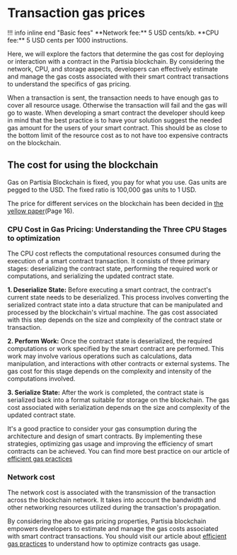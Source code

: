 # Transaction gas prices

<div class="dot-navigation">
    <a class="dot-navigation__item" href="what-is-gas.html"></a>
    <a class="dot-navigation__item dot-navigation__item--active" href="transaction-gas-prices.html"></a>
    <a class="dot-navigation__item" href="storage-gas-price.html"></a>
    <a class="dot-navigation__item" href="zk-computation-gas-fees.html"></a>
    <a class="dot-navigation__item" href="how-to-get-testnet-gas.html"></a>
    <a class="dot-navigation__item" href="efficient-gas-practices.html"></a>
    <a class="dot-navigation__item" href="contract-to-contract-gas-estimation.html"></a>
    <!-- Repeat above for more dots -->
</div>
!!! info inline end "Basic fees"
    **Network fee:** 5 USD cents/kb.
    **CPU fee:** 5 USD cents per 1000 instructions.

Here, we will explore the factors that determine the gas cost for deploying or interaction with a contract in the Partisia blockchain. By considering the network, CPU, and storage aspects, developers can effectively estimate and manage the gas costs associated with their smart contract transactions to understand the specifics of gas pricing. 

When a transaction is sent, the transaction needs to have enough gas to cover all resource usage. Otherwise the transaction will fail and the gas will go to waste. When developing a smart contract the developer should keep in mind that the best practice is to have your solution suggest the needed gas amount for the users of your smart contract. This should be as close to the bottom limit of the resource cost as to not have too expensive contracts on the blockchain. 

## The cost for using the blockchain

Gas on Partisia Blockchain is fixed, you pay for what you use. Gas units are pegged to the USD. The fixed ratio is 100,000 gas units to 1 USD.

The price for different services on the blockchain has been decided in [the yellow paper](https://drive.google.com/file/d/1OX7ljrLY4IgEA1O3t3fKNH1qSO60_Qbw/view)(Page 16). 

### CPU Cost in Gas Pricing: Understanding the Three CPU Stages to optimization
The CPU cost reflects the computational resources consumed during the execution of a smart contract transaction. It consists of three primary stages: deserializing the contract state, performing the required work or computations, and serializing the updated contract state.

**1. Deserialize State:** Before executing a smart contract, the contract's current state needs to be deserialized. This process involves converting the serialized contract state into a data structure that can be manipulated and processed by the blockchain's virtual machine. The gas cost associated with this step depends on the size and complexity of the contract state or transaction.

**2. Perform Work:** Once the contract state is deserialized, the required computations or work specified by the smart contract are performed. This work may involve various operations such as calculations, data manipulation, and interactions with other contracts or external systems. The gas cost for this stage depends on the complexity and intensity of the computations involved.

**3. Serialize State:** After the work is completed, the contract state is serialized back into a format suitable for storage on the blockchain. The gas cost associated with serialization depends on the size and complexity of the updated contract state.

It's a good practice to consider your gas consumption during the architecture and design of smart contracts. By implementing these strategies, optimizing gas usage and improving the efficiency of smart contracts can be achieved. You can find more best practice on our article of [efficient gas practices](efficient-gas-practices.md)

### Network cost
The network cost is associated with the transmission of the transaction across the blockchain network. It takes into account the bandwidth and other networking resources utilized during the transaction's propagation.

By considering the above gas pricing properties, Partisia blockchain empowers developers to estimate and manage the gas costs associated with smart contract transactions. You should visit our article about [efficient gas practices](efficient-gas-practices.md) to understand how to optimize contracts gas usage. 